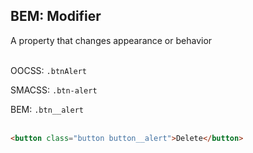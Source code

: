 ##  BEM: Modifier

A property that changes appearance or behavior<br /><br />

OOCSS: ```.btnAlert```

SMACSS: ```.btn-alert```

BEM: ```.btn__alert```<br /><br />

```html
<button class="button button__alert">Delete</button>
```
